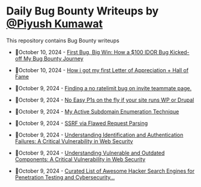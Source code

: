 # Daily Bug Bounty Writeups by [@Piyush Kumawat](https://twitter.com/piyush_supiy) 
This repository contains Bug Bounty writeups

<!-- BLOG-POST-LIST:START -->
 - 💯October 10, 2024 - [First Bug, Big Win: How a $100 IDOR Bug Kicked-off My Bug Bounty Journey](https://dukrov.medium.com/first-bug-big-win-how-a-100-idor-bug-kicked-off-my-bug-bounty-journey-69e2e7179477?source=rss------bug_bounty-5) 

 - 💯October 10, 2024 - [How i got my first Letter of Appreciation + Hall of Fame](https://rivudon.medium.com/how-i-got-my-first-letter-of-appreciation-hall-of-fame-a3c0079e60ef?source=rss------bug_bounty-5) 

 - 💯October 9, 2024 - [Finding a no ratelimit bug on invite teammate page.](https://osintteam.blog/finding-a-no-ratelimit-bug-on-invite-teammate-page-02c97e845b00?source=rss------bug_bounty-5) 

 - 💯October 9, 2024 - [No Easy P1s on the fly if your site runs WP or Drupal](https://medium.com/@nireshpandian19/no-easy-p1s-on-the-fly-if-your-site-runs-wp-or-drupal-a7700650f86b?source=rss------bug_bounty-5) 

 - 💯October 9, 2024 - [My Active Subdomain Enumeration Technique](https://mr-abdullah.medium.com/my-active-subdomain-enumeration-technique-57a508343fc4?source=rss------bug_bounty-5) 

 - 💯October 9, 2024 - [SSRF via Flawed Request Parsing](https://medium.com/@rcxsecurity/ssrf-via-flawed-request-parsing-7b32a119f047?source=rss------bug_bounty-5) 

 - 💯October 9, 2024 - [Understanding Identification and Authentication Failures: A Critical Vulnerability in Web Security](https://medium.com/@mrutunjayasenapati0/understanding-identification-and-authentication-failures-a-critical-vulnerability-in-web-security-88a4bcbcc783?source=rss------bug_bounty-5) 

 - 💯October 9, 2024 - [Understanding Vulnerable and Outdated Components: A Critical Vulnerability in Web Security](https://medium.com/@mrutunjayasenapati0/understanding-vulnerable-and-outdated-components-a-critical-vulnerability-in-web-security-f8a9a9ae0b10?source=rss------bug_bounty-5) 

 - 💯October 9, 2024 - [Curated List of Awesome Hacker Search Engines for Penetration Testing and Cybersecurity…](https://osintteam.blog/curated-list-of-awesome-hacker-search-engines-for-penetration-testing-and-cybersecurity-9f0b9cb63a1d?source=rss------bug_bounty-5) 
<!-- BLOG-POST-LIST:END -->
